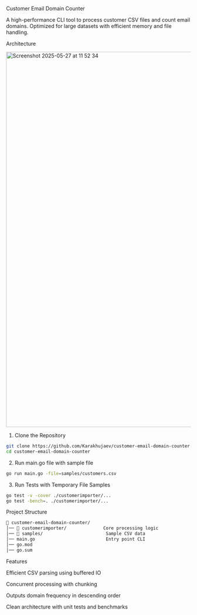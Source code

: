 Customer Email Domain Counter

A high-performance CLI tool to process customer CSV files and count email domains.
Optimized for large datasets with efficient memory and file handling.

Architecture


<img width="1024" alt="Screenshot 2025-05-27 at 11 52 34" src="https://github.com/user-attachments/assets/7f6b3727-cb15-4b61-a35c-a232ed37b175" />



1) Clone the Repository

```bash
git clone https://github.com/Karakhujaev/customer-email-domain-counter
cd customer-email-domain-counter
```

2) Run main.go file with sample file

```bash
go run main.go -file=samples/customers.csv 
```

3) Run Tests with Temporary File Samples

```bash
go test -v -cover ./customerimporter/...
go test -bench=. ./customerimporter/...
```


Project Structure

```bash
📁 customer-email-domain-counter/
│── 📁 customerimporter/              Core processing logic
│── 📁 samples/                        Sample CSV data          
│── main.go                           Entry point CLI
│── go.mod                             
│── go.sum 
```

Features

Efficient CSV parsing using buffered IO

Concurrent processing with chunking

Outputs domain frequency in descending order

Clean architecture with unit tests and benchmarks
